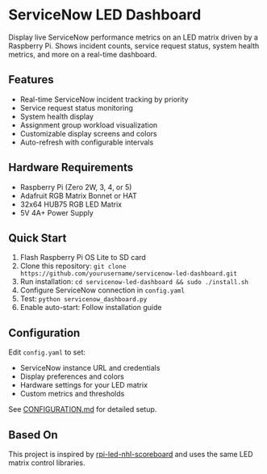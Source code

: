 # ServiceNow LED Dashboard

Display live ServiceNow performance metrics on an LED matrix driven by a Raspberry Pi. Shows incident counts, service request status, system health metrics, and more on a real-time dashboard.

## Features
- Real-time ServiceNow incident tracking by priority
- Service request status monitoring  
- System health display
- Assignment group workload visualization
- Customizable display screens and colors
- Auto-refresh with configurable intervals

## Hardware Requirements
- Raspberry Pi (Zero 2W, 3, 4, or 5)
- Adafruit RGB Matrix Bonnet or HAT
- 32x64 HUB75 RGB LED Matrix
- 5V 4A+ Power Supply

## Quick Start
1. Flash Raspberry Pi OS Lite to SD card
2. Clone this repository: `git clone https://github.com/yourusername/servicenow-led-dashboard.git`
3. Run installation: `cd servicenow-led-dashboard && sudo ./install.sh`
4. Configure ServiceNow connection in `config.yaml`
5. Test: `python servicenow_dashboard.py`
6. Enable auto-start: Follow installation guide

## Configuration
Edit `config.yaml` to set:
- ServiceNow instance URL and credentials
- Display preferences and colors
- Hardware settings for your LED matrix
- Custom metrics and thresholds

See [CONFIGURATION.md](docs/CONFIGURATION.md) for detailed setup.

## Based On
This project is inspired by [rpi-led-nhl-scoreboard](https://github.com/gidger/rpi-led-nhl-scoreboard) and uses the same LED matrix control libraries.